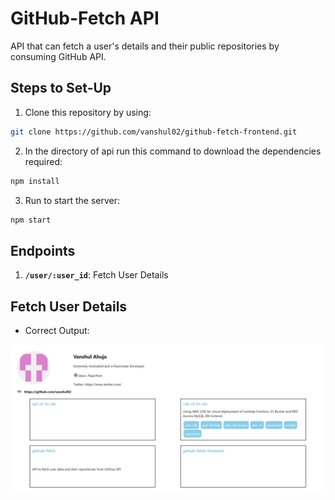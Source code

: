 # GitHub-Fetch API
API that can fetch a user's details and their public repositories by consuming GitHub API.

## Steps to Set-Up
1. Clone this repository by using: 
```bash
git clone https://github.com/vanshul02/github-fetch-frontend.git
```
2. In the directory of api run this command to download the dependencies required:
```bash
npm install
```
3. Run to start the server:
```bash
npm start
```

## Endpoints
1. **`/user/:user_id`**: Fetch User Details

## Fetch User Details
- Correct Output:
<img src="/public/Assets/200Output.jpg" alt="Correct Output"/>